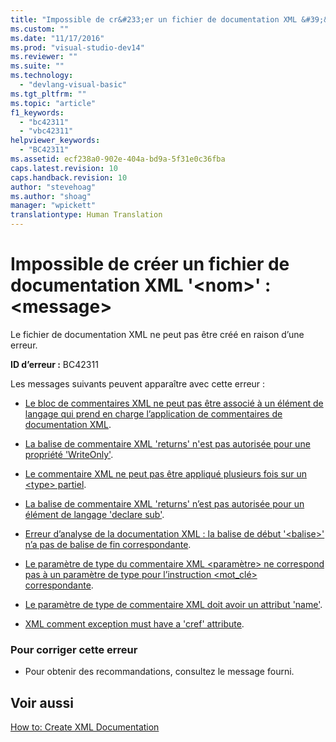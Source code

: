 ```yaml
---
title: "Impossible de cr&#233;er un fichier de documentation XML &#39;&lt;nom&gt;&#39;&#160;: &lt;message&gt; | Microsoft Docs"
ms.custom: ""
ms.date: "11/17/2016"
ms.prod: "visual-studio-dev14"
ms.reviewer: ""
ms.suite: ""
ms.technology: 
  - "devlang-visual-basic"
ms.tgt_pltfrm: ""
ms.topic: "article"
f1_keywords: 
  - "bc42311"
  - "vbc42311"
helpviewer_keywords: 
  - "BC42311"
ms.assetid: ecf238a0-902e-404a-bd9a-5f31e0c36fba
caps.latest.revision: 10
caps.handback.revision: 10
author: "stevehoag"
ms.author: "shoag"
manager: "wpickett"
translationtype: Human Translation
---
```

# Impossible de cr&#233;er un fichier de documentation XML &#39;&lt;nom&gt;&#39;&#160;: &lt;message&gt;
Le fichier de documentation XML ne peut pas être créé en raison d’une erreur.  
  
 **ID d’erreur :** BC42311  
  
 Les messages suivants peuvent apparaître avec cette erreur :  
  
-   [Le bloc de commentaires XML ne peut pas être associé à un élément de langage qui prend en charge l’application de commentaires de documentation XML](../../visual-basic/misc/bc42312.md).  
  
-   [La balise de commentaire XML 'returns' n'est pas autorisée pour une propriété 'WriteOnly'](../../visual-basic/misc/bc42313.md).  
  
-   [Le commentaire XML ne peut pas être appliqué plusieurs fois sur un \<type\> partiel](../../visual-basic/misc/bc42314.md).  
  
-   [La balise de commentaire XML 'returns' n’est pas autorisée pour un élément de langage 'declare sub'](../../visual-basic/misc/bc42315.md).  
  
-   [Erreur d’analyse de la documentation XML : la balise de début '\<balise\>' n’a pas de balise de fin correspondante](../../visual-basic/misc/bc42316.md).  
  
-   [Le paramètre de type du commentaire XML \<paramètre\> ne correspond pas à un paramètre de type pour l’instruction \<mot\_clé\> correspondante](../../visual-basic/misc/bc42317.md).  
  
-   [Le paramètre de type de commentaire XML doit avoir un attribut 'name'](../../visual-basic/misc/bc42318.md).  
  
-   [XML comment exception must have a 'cref' attribute](../../visual-basic/language-reference/error-messages/xml-comment-exception-must-have-a-cref-attribute.md).  
  
### Pour corriger cette erreur  
  
-   Pour obtenir des recommandations, consultez le message fourni.  
  
## Voir aussi  
 [How to: Create XML Documentation](../../visual-basic/programming-guide/program-structure/how-to-create-xml-documentation.md)